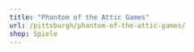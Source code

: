 ```yaml
---
title: "Phantom of the Attic Games"
url: /pittsburgh/phantom-of-the-attic-games/
shop: Spiele
---
```

